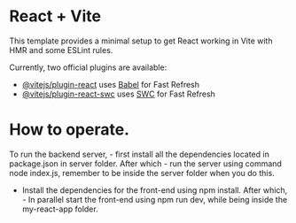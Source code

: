 # React + Vite

This template provides a minimal setup to get React working in Vite with HMR and some ESLint rules.

Currently, two official plugins are available:

- [@vitejs/plugin-react](https://github.com/vitejs/vite-plugin-react/blob/main/packages/plugin-react/README.md) uses [Babel](https://babeljs.io/) for Fast Refresh
- [@vitejs/plugin-react-swc](https://github.com/vitejs/vite-plugin-react-swc) uses [SWC](https://swc.rs/) for Fast Refresh

# How to operate.
To run the backend server,  - first install all the dependencies located in package.json in server folder. 
After which - run the server using command node index.js, remember to be inside the server folder when you do this.
- Install the dependencies for the front-end using npm install. After which, - In parallel start the front-end using npm run dev, while being inside the my-react-app folder. 
